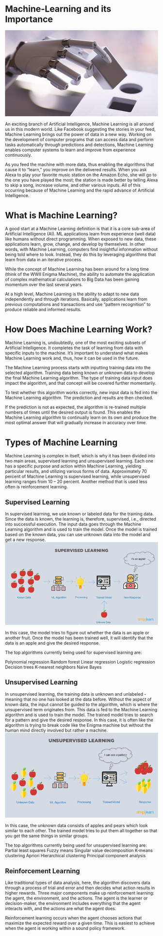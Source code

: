# Machine-Learning and its Importance
[![](https://github.com/Monalit25/Machine-Learning/blob/master/images/machine_learning%202.jpg)](http:https://github.com/Monalit25/Machine-Learning/blob/master/images/machine_learning%202.jpg//)


An exciting branch of Artificial Intelligence, Machine Learning is all around us in this modern world. Like Facebook suggesting the stories in your feed, Machine Learning brings out the power of data in a new way. Working on the development of computer programs that can access data and perform tasks automatically through predictions and detections, Machine Learning enables computer systems to learn and improve from experience continuously.

As you feed the machine with more data, thus enabling the algorithms that cause it to “learn,” you improve on the delivered results. When you ask Alexa to play your favorite music station on the Amazon Echo, she will go to the one you have played the most; the station is made better by telling Alexa to skip a song, increase volume, and other various inputs. All of this occurring because of Machine Learning and the rapid advance of Artificial Intelligence.

  # What is Machine Learning?
A good start at a Machine Learning definition is that it is a core sub-area of Artificial Intelligence (AI). ML applications learn from experience (well data) like humans without direct programming. When exposed to new data, these applications learn, grow, change, and develop by themselves. In other words, with Machine Learning, computers find insightful information without being told where to look. Instead, they do this by leveraging algorithms that learn from data in an iterative process.

While the concept of Machine Learning has been around for a long time (think of the WWII Enigma Machine), the ability to automate the application of complex mathematical calculations to Big Data has been gaining momentum over the last several years.

At a high level, Machine Learning is the ability to adapt to new data independently and through iterations.  Basically, applications learn from previous computations and transactions and use “pattern recognition” to produce reliable and informed results.

# How Does Machine Learning Work?
Machine Learning is, undoubtedly, one of the most exciting subsets of Artificial Intelligence. It completes the task of learning from data with specific inputs to the machine. It’s important to understand what makes Machine Learning work and, thus, how it can be used in the future. 

The Machine Learning process starts with inputting training data into the selected algorithm. Training data being known or unknown data to develop the final Machine Learning algorithm. The type of training data input does impact the algorithm, and that concept will be covered further momentarily. 

To test whether this algorithm works correctly, new input data is fed into the Machine Learning algorithm. The prediction and results are then checked.

If the prediction is not as expected, the algorithm is re-trained multiple numbers of times until the desired output is found. This enables the Machine Learning algorithm to continually learn on its own and produce the most optimal answer that will gradually increase in accuracy over time.
#  Types of Machine Learning 
Machine Learning is complex in itself, which is why it has been divided into two main areas, supervised learning and unsupervised learning. Each one has a specific purpose and action within Machine Learning, yielding particular results, and utilizing various forms of data. Approximately 70 percent of Machine Learning is supervised learning, while unsupervised learning ranges from 10 – 20 percent. Another method that is used less often is reinforcement learning.

## Supervised Learning
In supervised learning, we use known or labeled data for the training data. Since the data is known, the learning is, therefore, supervised, i.e., directed into successful execution. The input data goes through the Machine Learning algorithm and is used to train the model. Once the model is trained based on the known data, you can use unknown data into the model and get a new response.
[![](https://github.com/Monalit25/Machine-Learning/blob/master/images/supervisedlearning.jpg)](http://https://github.com/Monalit25/Machine-Learning/blob/master/images/supervisedlearning.jpg)

In this case, the model tries to figure out whether the data is an apple or another fruit. Once the model has been trained well, it will identify that the data is an apple and give the desired response.

The top algorithms currently being used for supervised learning are:

Polynomial regression
Random forest
Linear regression
Logistic regression
Decision trees
K-nearest neighbors
Naive Bayes
## Unsupervised Learning
In unsupervised learning, the training data is unknown and unlabeled - meaning that no one has looked at the data before. Without the aspect of known data, the input cannot be guided to the algorithm, which is where the unsupervised term originates from. This data is fed to the Machine Learning algorithm and is used to train the model. The trained model tries to search for a pattern and give the desired response. In this case, it is often like the algorithm is trying to break code like the Enigma machine but without the human mind directly involved but rather a machine.
[![](https://github.com/Monalit25/Machine-Learning/blob/master/images/unsupervisedlearning.jpg)](htthttps://github.com/Monalit25/Machine-Learning/blob/master/images/unsupervisedlearning.jpgp://)

In this case, the unknown data consists of apples and pears which look similar to each other. The trained model tries to put them all together so that you get the same things in similar groups.

The top algorithms currently being used for unsupervised learning are:
Partial least squares
Fuzzy means
Singular value decomposition
K-means clustering
Apriori
Hierarchical clustering
Principal component analysis

## Reinforcement Learning
Like traditional types of data analysis, here, the algorithm discovers data through a process of trial and error and then decides what action results in higher rewards. Three major components make up reinforcement learning: the agent, the environment, and the actions. The agent is the learner or decision-maker, the environment includes everything that the agent interacts with, and the actions are what the agent does.

Reinforcement learning occurs when the agent chooses actions that maximize the expected reward over a given time. This is easiest to achieve when the agent is working within a sound policy framework.

